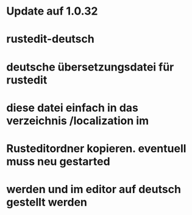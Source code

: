 # Update auf 1.0.32
# rustedit-deutsch
# deutsche übersetzungsdatei für rustedit
# diese datei einfach in das verzeichnis /localization im 
# Rusteditordner kopieren. eventuell muss neu gestarted
# werden und im editor auf deutsch gestellt werden


